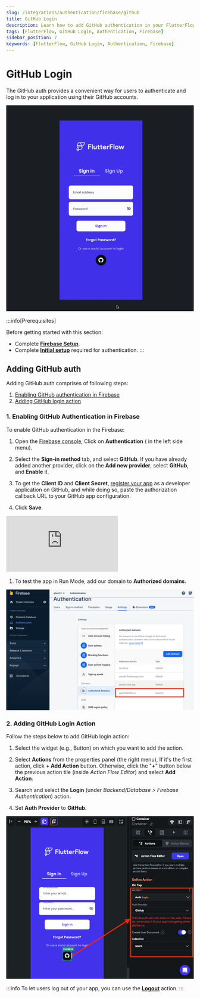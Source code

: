 ```yaml
---
slug: /integrations/authentication/firebase/github
title: GitHub Login
description: Learn how to add GitHub authentication in your FlutterFlow app.
tags: [FlutterFlow, GitHub Login, Authentication, Firebase]
sidebar_position: 7
keywords: [FlutterFlow, GitHub Login, Authentication, Firebase]
---
```


# GitHub Login
The GitHub auth provides a convenient way for users to authenticate and log in to your application using their GitHub accounts.

![github-demo.gif](../imgs/github-demo.gif)

:::info[Prerequisites]

Before getting started with this section:

- Complete [**Firebase Setup**](../../firebase/connect-to-firebase-setup.md).
- Complete [**Initial setup**](auth-initial-setup.md) required for authentication.
:::


## Adding GitHub auth

Adding GitHub auth comprises of following steps:

1. [Enabling GitHub authentication in Firebase](#1-enabling-github-authentication-in-firebase)
2. [Adding GitHub login action](#2-adding-github-login-action)

### 1. Enabling GitHub Authentication in Firebase

To enable GitHub authentication in the Firebase:

1. Open the [Firebase console](https://console.firebase.google.com/), Click on **Authentication** ( in the left side menu).

2. Select the **Sign-in method** tab, and select **GitHub**. If you have already added another provider, click on the **Add new provider**, select **GitHub**, and **Enable** it.
3. To get the **Client ID** and **Client Secret**, [register your app](https://github.com/settings/applications/new) as a developer application on GitHub, and while doing so, paste the authorization callback URL to your GitHub app configuration.
4. Click **Save**.

<div style={{
    position: 'relative',
    paddingBottom: 'calc(56.67989417989418% + 41px)', // Keeps the aspect ratio and additional padding
    height: 0,
    width: '100%'}}>
    <iframe 
        src="https://www.loom.com/embed/b970983169dc4240a979a2d74ec63450?sid=8a91fa0b-eabd-4e76-bfaf-37011c807421"
        title=""
        style={{
            position: 'absolute',
            top: 0,
            left: 0,
            width: '100%',
            height: '100%',
            colorScheme: 'light'
        }}
        frameborder="0"
        loading="lazy"
        webkitAllowFullScreen
        mozAllowFullScreen
        allowFullScreen
        allow="clipboard-write">
    </iframe>
</div>
<p></p>

1. To test the app in Run Mode, add our domain to **Authorized domains**.
    
![adding-authorized-domain-2.png](../imgs/adding-authorized-domain-2.png)
    

### 2. Adding GitHub Login Action

Follow the steps below to add GitHub login action:

1. Select the widget (e.g., Button) on which you want to add the action.

2. Select **Actions** from the properties panel (the right menu), If it's the first action, click **+ Add Action** button. Otherwise, click the "**+**" button below the previous action tile (inside *Action Flow Editor*) and select **Add Action**.
3. Search and select the **Login** (under *Backend/Database > Firebase Authentication*) action.
4. Set **Auth Provider** to **GitHub**.

![adding-github-login-action.png](../imgs/adding-github-login-action.png)

:::info
To let users log out of your app, you can use the [**Logout**](../logout-action.md) action.
:::